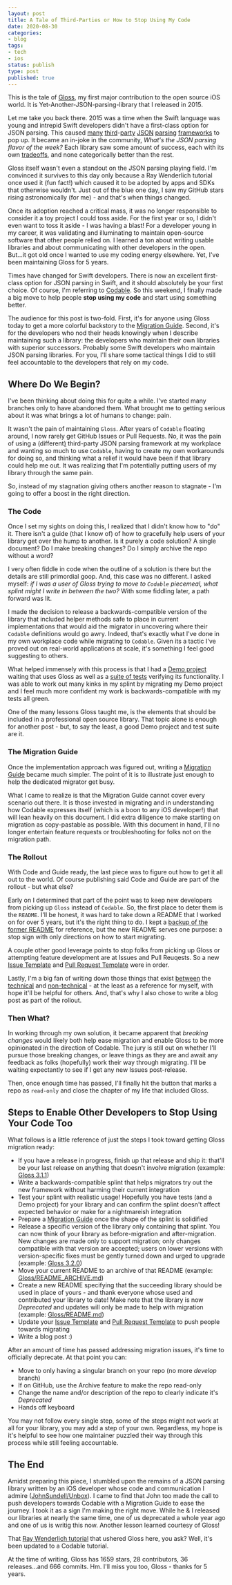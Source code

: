 ```yaml
---
layout: post
title: A Tale of Third-Parties or How to Stop Using My Code
date: 2020-08-30
categories:
- blog
tags:
- tech
- ios
status: publish
type: post
published: true
---
```


This is the tale of [Gloss](https://github.com/hkellaway/Gloss), my first major contribution to the open source iOS world. It is Yet-Another-JSON-parsing-library that I released in 2015.

 Let me take you back there. 2015 was a time when the Swift language was young and intrepid Swift developers didn't have a first-class option for JSON parsing. This caused [many](https://github.com/SwiftyJSON/SwiftyJSON) [third](https://github.com/thoughtbot/Argo)-[party](https://github.com/tristanhimmelman/ObjectMapper) [JSON](https://github.com/Anviking/Decodable) [parsing](https://github.com/delba/JASON) [frameworks](https://github.com/matteocrippa/awesome-swift#json) to pop up. It became an in-joke in the community, *What's the JSON parsing flavor of the week?* Each library saw some amount of success, each with its own [tradeoffs](/blog/2015/08/16/introducing-gloss-json-parsing-swift#why-though), and none categorically better than the rest.

Gloss itself wasn't even a standout on the JSON parsing playing field. I'm convinced it survives to this day only because a Ray Wenderlich tutorial once used it (fun fact!) which caused it to be adopted by apps and SDKs that otherwise wouldn't. Just out of the blue one day, I saw my GitHub stars rising astronomically (for me) - and that's when things changed. 

 Once its adoption reached a critical mass, it was no longer responsible to consider it a toy project I could toss aside. For the first year or so, I didn't even want to toss it aside - I was having a blast! For a developer young in my career, it was validating and illuminating to maintain open-source software that other people relied on. I learned a ton about writing usable libraries and about communicating with other developers in the open. But...it got old once I wanted to use my coding energy elsewhere. Yet, I've been maintaining Gloss for 5 years.

Times have changed for Swift developers. There is now an excellent first-class option for JSON parsing in Swift, and it should absolutely be your first choice. Of course, I'm referring to [Codable](https://developer.apple.com/documentation/foundation/archives_and_serialization/encoding_and_decoding_custom_types). So this weekend, I finally made a big move to help people **stop using my code** and start using something better.

The audience for this post is two-fold. First, it's for anyone using Gloss today to get a more colorful backstory to the [Migration Guide](https://github.com/hkellaway/Gloss/blob/production/GLOSS_CODABLE_MIGRATION_GUIDE.md). Second, it's for the developers who nod their heads knowingly when I describe maintaining such a library: the developers who maintain their own libraries with superior successors. Probably some Swift developers who maintain JSON parsing libraries. For you, I'll share some tactical things I did to still feel accountable to the developers that rely on my code.

## Where Do We Begin?

I've been thinking about doing this for quite a while. I've started many branches only to have abandoned them. What brought me to getting serious about it was what brings a lot of humans to change: pain. 

It wasn't the pain of maintaining `Gloss`. After years of `Codable` floating around, I now rarely get GitHub Issues or Pull Requests. No, it was the pain of using a (different[)](https://github.com/SwiftyJSON/SwiftyJSON) third-party JSON parsing framework at my workplace and wanting so much to use `Codable`, having to create my own workarounds for doing so, and thinking what a relief it would have been if that library could help me out. It was realizing that I'm potentially putting users of my library through the same pain. 

So, instead of my stagnation giving others another reason to stagnate - I'm going to offer a boost in the right direction.

### The Code

Once I set my sights on doing this, I realized that I didn't know how to "do" it. There isn't a guide (that I know of) of how to gracefully help users of your library get over the hump to another. Is it purely a code solution? A single document? Do I make breaking changes? Do I simply archive the repo without a word?

I very often fiddle in code when the outline of a solution is there but the details are still primordial goop. And, this case was no different. I asked myself: *if I was a user of Gloss trying to move to `Codable` piecemeal, what splint might I write in between the two?* With some fiddling later, a path forward was lit.

I made the decision to release a backwards-compatible version of the library that included helper methods safe to place in current implementations that would aid the migrator in uncovering where their `Codable` definitions would go awry. Indeed, that's exactly what I've done in my own workplace code while migrating to `Codable`. Given its a tactic I've proved out on real-world applications at scale, it's something I feel good suggesting to others.

What helped immensely with this process is that I had a [Demo project](https://github.com/hkellaway/Gloss/tree/production/GlossExample) waiting that uses Gloss as well as a [suite of tests](https://github.com/hkellaway/Gloss/tree/production/Sources/GlossTests) verifying its functionality. I was able to work out many kinks in my splint by migrating my Demo project and I feel much more confident my work is backwards-compatible with my tests all green. 

One of the many lessons Gloss taught me, is the elements that should be included in a professional open source library. That topic alone is enough for another post - but, to say the least, a good Demo project and test suite are it.

### The Migration Guide

Once the implementation approach was figured out, writing a [Migration Guide](https://github.com/hkellaway/Gloss/blob/production/GLOSS_CODABLE_MIGRATION_GUIDE.md) became much simpler. The point of it is to illustrate just enough to help the dedicated migrator get busy. 

What I came to realize is that the Migration Guide cannot cover every scenario out there. It is those invested in migrating and in understanding how Codable expresses itself (which is a boon to any iOS developer!) that will lean heavily on this document. I did extra diligence to make starting on migration as copy-pastable as possible. With this document in hand, I'll no longer entertain feature requests or troubleshooting for folks not on the migration path.

### The Rollout

With Code and Guide ready, the last piece was to figure out how to get it all out to the world. Of course publishing said Code and Guide are part of the rollout - but what else? 

Early on I determined that part of the point was to keep new developers from picking up `Gloss` instead of `Codable`. So, the first place to deter them is the `README`. I'll be honest, it was hard to take down a README that I worked on for over 5 years, but it's the right thing to do. I kept a [backup of the former README](https://github.com/hkellaway/Gloss/blob/production/README_ARCHIVE.md) for reference, but the new README serves one purpose: a stop sign with only directions on how to start migrating.

A couple other good leverage points to stop folks from picking up Gloss or attempting feature development are at Issues and Pull Reuqests. So a new [Issue Template](https://github.com/hkellaway/Gloss/blob/production/ISSUE_TEMPLATE.md) and [Pull Request Template](https://github.com/hkellaway/Gloss/blob/production/PULL_REQUEST_TEMPLATE.md) were in order.

Lastly, I'm a big fan of writing down those things that exist [between](/blog/2017/09/06/writing-imperfect-code) the [technical](/blog/2016/06/10/themes-in-modern-ios-architectures) and [non-technical](/blog/2019/06/07/swiftui-will-change-more-than-how-we-code) - at the least as a reference for myself, with hope it'll be helpful for others. And, that's why I also chose to write a blog post as part of the rollout.

### Then What?

In working through my own solution, it became apparent that *breaking changes* would likely both help ease migration and enable Gloss to be more opinionated in the direction of Codable. The jury is still out on whether I'll pursue those breaking changes, or leave things as they are and await any feedback as folks (hopefully) work their way through migrating. I'll be waiting expectantly to see if I get any new Issues post-release.

 Then, once enough time has passed, I'll finally hit the button that marks a repo as `read-only` and close the chapter of my life that included Gloss.

## Steps to Enable Other Developers to Stop Using Your Code Too

What follows is a little reference of just the steps I took toward getting Gloss migration ready:

* If you have a release in progress, finish up that release and ship it: that'll be your last release on anything that doesn't involve migration (example: [Gloss 3.1.1](https://github.com/hkellaway/Gloss/releases/tag/3.1.1))
* Write a backwards-compatible splint that helps migrators try out the new framework without harming their current integration
* Test your splint with realistic usage! Hopefully you have tests (and a Demo project) for your library and can confirm the splint doesn't affect expected behavior or make for a nightmareish integration
* Prepare a [Migration Guide](https://github.com/hkellaway/Gloss/blob/production/GLOSS_CODABLE_MIGRATION_GUIDE.md) once the shape of the splint is solidified
* Release a specific version of the library only containing that splint. You can now think of your library as before-migration and after-migration. New changes are made only to support migration; only changes compatible with that version are accepted; users on lower versions with version-specific fixes must be gently turned down and urged to upgrade (example: [Gloss 3.2.0](https://github.com/hkellaway/Gloss/releases/tag/3.2.0))
* Move your current README to an archive of that README (example: [Gloss/README_ARCHIVE.md](https://github.com/hkellaway/Gloss/blob/production/README_ARCHIVE.md))
* Create a new README specifying that the succeeding library should be used in place of yours - and thank everyone whose used and contributed your library to date! Make note that the library is now *Deprecated* and updates will only be made to help with migration (example: [Gloss/README.md](https://github.com/hkellaway/Gloss/blob/production/README.md))
* Update your [Issue Template](https://github.com/hkellaway/Gloss/blob/production/ISSUE_TEMPLATE.md) and [Pull Request Template](https://github.com/hkellaway/Gloss/blob/production/PULL_REQUEST_TEMPLATE.md) to push people towards migrating
* Write a blog post :)

After an amount of time has passed addressing migration issues, it's time to officially deprecate. At that point you can:
* Move to only having a singular branch on your repo (no more *develop* branch)
* If on GitHub, use the Archive feature to make the repo read-only
* Change the name and/or description of the repo to clearly indicate it's *Deprecated*
* Hands off keyboard

You may not follow every single step, some of the steps might not work at all for your library, you may add a step of your own. Regardless, my hope is it's helpful to see how one maintainer puzzled their way through this process while still feeling accountable.


## The End

Amidst preparing this piece, I stumbled upon the remains of a JSON parsing library written by an iOS developer whose code and communication I admire ([JohnSundell/Unbox](https://github.com/JohnSundell/Unbox/blob/master/CodableMigrationGuide.md)). I came to find that John too made the call to push developers towards Codable with a Migration Guide to ease the journey. I took it as a sign I'm making the right move. While he & I released our libraries at nearly the same time, one of us deprecated a whole year ago and one of us is writig this now. Another lesson learned courtesy of Gloss!

That [Ray Wenderlich tutorial](https://www.raywenderlich.com/3418439-encoding-and-decoding-in-swift) that ushered Gloss here, you ask? Well, it's been updated to a Codable tutorial.

At the time of writing, Gloss has 1659 stars, 28 contributors, 36 releases...and 666 commits. Hm. I'll miss you too, Gloss - thanks for 5 years.

